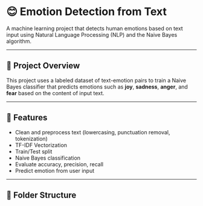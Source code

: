 # 😊 Emotion Detection from Text

A machine learning project that detects human emotions based on text input using Natural Language Processing (NLP) and the Naive Bayes algorithm.

---

## 📌 Project Overview

This project uses a labeled dataset of text-emotion pairs to train a Naive Bayes classifier that predicts emotions such as **joy**, **sadness**, **anger**, and **fear** based on the content of input text.

---

## 🧠 Features

- Clean and preprocess text (lowercasing, punctuation removal, tokenization)
- TF-IDF Vectorization
- Train/Test split
- Naive Bayes classification
- Evaluate accuracy, precision, recall
- Predict emotion from user input

---

## 📂 Folder Structure

